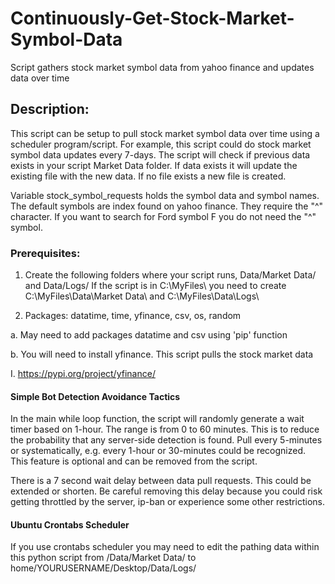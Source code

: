 # Continuously-Get-Stock-Market-Symbol-Data
Script gathers stock market symbol data from yahoo finance and updates data over time

## Description:
  This script can be setup to pull stock market symbol data over time using a scheduler program/script. For example, this script could do stock market symbol data updates every 7-days. The script will check if previous data exists in your script Market Data folder. If data exists it will update the existing file with the new data. If no file exists a new file is created.

  Variable stock_symbol_requests holds the symbol data and symbol names. The default symbols are index found on yahoo finance. They require the "^" character. If you want to search for Ford symbol F you do not need the "^" symbol.
  

### Prerequisites:

1. Create the following folders where your script runs, Data/Market Data/ and Data/Logs/
  If the script is in C:\MyFiles\ you need to create C:\MyFiles\Data\Market Data\ and C:\MyFiles\Data\Logs\
    
2. Packages: datatime, time, yfinance, csv, os, random

a. May need to add packages datatime and csv using 'pip' function

b. You will need to install yfinance. This script pulls the stock market data

I. https://pypi.org/project/yfinance/


#### Simple Bot Detection Avoidance Tactics

In the main while loop function, the script will randomly generate a wait timer based on 1-hour. The range is from 0 to 60 minutes. This is to reduce the probability that any server-side detection is found. Pull every 5-minutes or systematically, e.g. every 1-hour or 30-minutes could be recognized. This feature is optional and can be removed from the script.

There is a 7 second wait delay between data pull requests. This could be extended or shorten. Be careful removing this delay because you could risk getting throttled by the server, ip-ban or experience some other restrictions.    
    
#### Ubuntu Crontabs Scheduler

If you use crontabs scheduler you may need to edit the pathing data within this python script from /Data/Market Data/ to home/YOURUSERNAME/Desktop/Data/Logs/
